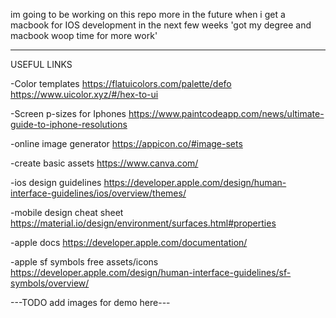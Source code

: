 im going to be working on this repo more in the future when i get a macbook for IOS development in the next few weeks
'got my degree and macbook woop time for more work'

-------------------------------------------------------
USEFUL LINKS

-Color templates
https://flatuicolors.com/palette/defo
https://www.uicolor.xyz/#/hex-to-ui

-Screen p-sizes for Iphones
https://www.paintcodeapp.com/news/ultimate-guide-to-iphone-resolutions

-online image generator
https://appicon.co/#image-sets

-create basic assets
https://www.canva.com/

-ios design guidelines
https://developer.apple.com/design/human-interface-guidelines/ios/overview/themes/

-mobile design cheat sheet
https://material.io/design/environment/surfaces.html#properties

-apple docs
https://developer.apple.com/documentation/

-apple sf symbols free assets/icons
https://developer.apple.com/design/human-interface-guidelines/sf-symbols/overview/

---TODO add images for demo here---

